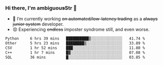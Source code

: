 ### Hi there, I'm ambiguou~~s~~Str 👋

<!--
**ambiguoustexture/ambiguoustexture** is a ✨ _special_ ✨ repository because its `README.md` (this file) appears on your GitHub profile.

Here are some ideas to get you started:
-->
- 🔭 I’m currently working ~~on automated/low-latency trading~~ as a ~~always junior system~~ developer.
- :worried: Experiencing ~~endless~~ imposter syndrome still, and even worse.

<!--START_SECTION:waka-->

```txt
Python     6 hrs 39 mins   ██████████▒░░░░░░░░░░░░░░   41.74 %
Other      5 hrs 23 mins   ████████▒░░░░░░░░░░░░░░░░   33.89 %
CSV        1 hr 52 mins    ███░░░░░░░░░░░░░░░░░░░░░░   11.80 %
C++        1 hr 7 mins     █▓░░░░░░░░░░░░░░░░░░░░░░░   07.08 %
SQL        36 mins         █░░░░░░░░░░░░░░░░░░░░░░░░   03.85 %
```

<!--END_SECTION:waka-->
